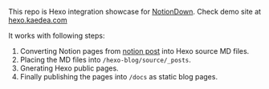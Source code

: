 This repo is Hexo integration showcase for [NotionDown](https://github.com/kaedea/notion-down). Check demo site at [hexo.kaedea.com](https://hexo.kaedea.com)

It works with following steps:
1. Converting Notion pages from [notion post](https://www.notion.so/kaedea/Hexo-Integration-Post-01f2281aa8604215a3168ba063d72705) into Hexo source MD files.
2. Placing the MD files into `/hexo-blog/source/_posts`.
3. Gnerating Hexo public pages.
4. Finally publishing the pages into `/docs` as static blog pages.
